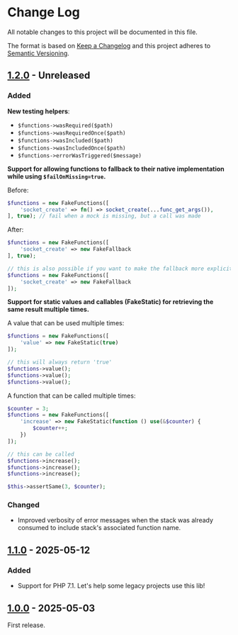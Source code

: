 # Change Log

All notable changes to this project will be documented in this file.

The format is based on [Keep a Changelog](http://keepachangelog.com/)
and this project adheres to [Semantic Versioning](http://semver.org/).

## [1.2.0] - Unreleased

### Added

**New testing helpers**:
  - `$functions->wasRequired($path)`
  - `$functions->wasRequiredOnce($path)`
  - `$functions->wasIncluded($path)`
  - `$functions->wasIncludedOnce($path)`
  - `$functions->errorWasTriggered($message)`

**Support for allowing functions to fallback to their native implementation while using `$failOnMissing=true`.**

Before:
```php
$functions = new FakeFunctions([
    'socket_create' => fn() => socket_create(...func_get_args()),
], true); // fail when a mock is missing, but a call was made
```

After:
```php
$functions = new FakeFunctions([
    'socket_create' => new FakeFallback
], true);

// this is also possible if you want to make the fallback more explicit
$functions = new FakeFunctions([
    'socket_create' => new FakeFallback
]);
```

**Support for static values and callables (FakeStatic) for retrieving the same result multiple times.**

A value that can be used multiple times:
```php
$functions = new FakeFunctions([
    'value' => new FakeStatic(true)
]);

// this will always return 'true'
$functions->value();
$functions->value();
$functions->value();
```

A function that can be called multiple times:
```php
$counter = 3;
$functions = new FakeFunctions([
    'increase' => new FakeStatic(function () use(&$counter) {
        $counter++;
    })
]);

// this can be called
$functions->increase();
$functions->increase();
$functions->increase();

$this->assertSame(3, $counter);
```

### Changed

- Improved verbosity of error messages when the stack was already consumed to include stack's associated function name.

## [1.1.0] - 2025-05-12

### Added

- Support for PHP 7.1. Let's help some legacy projects use this lib!

## [1.0.0] - 2025-05-03

First release.

[1.2.0]: https://github.com/filisko/testable-phpfunctions/compare/v1.1.0...v1.2.0
[1.1.0]: https://github.com/filisko/testable-phpfunctions/compare/v1.0.0...v1.1.0
[1.0.0]: https://github.com/filisko/testable-phpfunctions/releases/tag/v1.0.0
